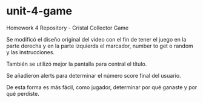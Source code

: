 # unit-4-game
Homework 4 Repository - Cristal Collector Game

Se modificó el diseño original del video con el fin de tener el juego en la parte derecha y en la parte izquierda el marcador, number to get o random y las instrucciones.

También se utilizó mejor la pantalla para central el título.

Se añadieron alerts para determinar el número score final del usuario.

De esta forma es más fácil, como jugador, determinar por qué ganaste y por qué perdiste.
